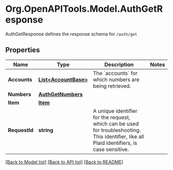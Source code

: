 # Org.OpenAPITools.Model.AuthGetResponse
AuthGetResponse defines the response schema for `/auth/get`

## Properties

Name | Type | Description | Notes
------------ | ------------- | ------------- | -------------
**Accounts** | [**List&lt;AccountBase&gt;**](AccountBase.md) | The &#x60;accounts&#x60; for which numbers are being retrieved. | 
**Numbers** | [**AuthGetNumbers**](AuthGetNumbers.md) |  | 
**Item** | [**Item**](Item.md) |  | 
**RequestId** | **string** | A unique identifier for the request, which can be used for troubleshooting. This identifier, like all Plaid identifiers, is case sensitive. | 

[[Back to Model list]](../README.md#documentation-for-models) [[Back to API list]](../README.md#documentation-for-api-endpoints) [[Back to README]](../README.md)

